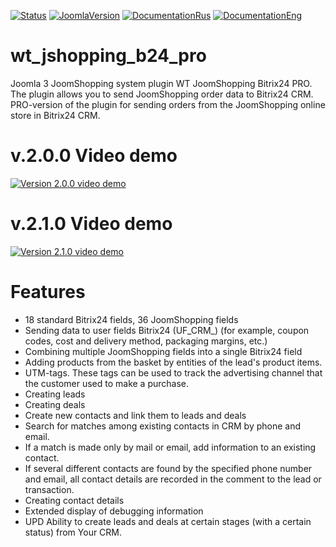 [![Status](https://img.shields.io/badge/Status-stable-green.svg)]() [![JoomlaVersion](https://img.shields.io/badge/Joomla-3.9-orange.svg)]() [![DocumentationRus](https://img.shields.io/badge/Documentation-rus-blue.svg)](https://web-tolk.ru/dev/joomla-plugins/wt-joomshopping-bitrix24-pro.html) [![DocumentationEng](https://img.shields.io/badge/Documentation-eng-blueviolet.svg)](https://web-tolk.ru/en/dev/joomla-plugins/wt-joomshopping-bitrix24-pro.html)

# wt_jshopping_b24_pro
Joomla 3 JoomShopping system plugin WT JoomShopping Bitrix24 PRO. The plugin allows you to send JoomShopping order data to Bitrix24 CRM.
PRO-version of the plugin for sending orders from the JoomShopping online store in Bitrix24 CRM.

# v.2.0.0 Video demo
[![Version 2.0.0 video demo](https://www.youtube.com/watch?v=WwhFJbb1kBM/0.jpg)](https://www.youtube.com/watch?v=WwhFJbb1kBM)

# v.2.1.0 Video demo
[![Version 2.1.0 video demo](https://www.youtube.com/watch?v=pekbg9HX8_c/0.jpg)](https://www.youtube.com/watch?v=pekbg9HX8_c)



# Features
- 18 standard Bitrix24 fields, 36 JoomShopping fields
- Sending data to user fields Bitrix24 (UF_CRM_) (for example, coupon codes, cost and delivery method, packaging margins, etc.)
- Combining multiple JoomShopping fields into a single Bitrix24 field
- Adding products from the basket by entities of the lead's product items.
- UTM-tags. These tags can be used to track the advertising channel that the customer used to make a purchase.
- Creating leads
- Creating deals
- Create new contacts and link them to leads and deals
- Search for matches among existing contacts in CRM by phone and email.
- If a match is made only by mail or email, add information to an existing contact.
- If several different contacts are found by the specified phone number and email, all contact details are recorded in the comment to the lead or transaction.
- Creating contact details
- Extended display of debugging information
- UPD Ability to create leads and deals at certain stages (with a certain status) from Your CRM.
